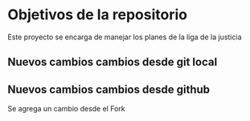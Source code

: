 # Objetivos de la repositorio

Este proyecto se encarga de manejar los planes de la liga de la justicia


## Nuevos cambios cambios desde git local
## Nuevos cambios cambios desde github

Se agrega un cambio desde el Fork